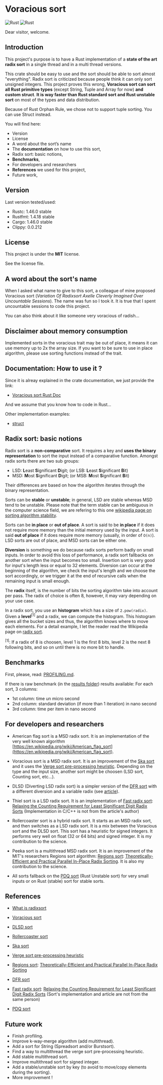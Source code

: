 # Voracious sort

![Rust](https://github.com/lakwet/voracious_sort/workflows/Rust/badge.svg)
![Rust](https://docs.rs/voracious_radix_sort/badge.svg)

Dear visitor, welcome.

## Introduction

This project's purpose is to have a Rust implementation of a **state
of the art radix sort** in a single thread and in a multi thread versions.

This crate should be easy to use and the sort should be able to sort almost
"everything". Radix sort is criticized because people think it can only sort
unsigned integers. This project proves this wrong, **Voracious sort can sort all
Rust primitive types** (except String, Tuple and Array for now) **and custom struct**.
**It is way faster than Rust standard sort and Rust unstable sort** on most of
the types and data distribution.

Because of Rust Orphan Rule, we chose not to support tuple sorting. You can use
Struct instead.

You will find here:
- Version
- License
- A word about the sort’s name
- The **documentation** on how to use this sort,
- Radix sort: basic notions,
- **Benchmarks**,
- For developers and researchers
- **References** we used for this project,
- Future work,

## Version

Last version tested/used:
- Rustc: 1.46.0 stable
- Rustfmt: 1.4.18 stable
- Cargo: 1.46.0 stable
- Clippy: 0.0.212

## License

This project is under the **MIT** license.

See the license file.

## A word about the sort's name

When I asked what name to give to this sort, a colleague of mine proposed
Voracious sort (_Variation Of Radixsort Axelle Cleverly Imagined Over Uncountable
Sessions_). The name was fun so I took it. It is true that I spent uncountable
sessions to code this project.

You can also think about it like someone very voracious of radish...

## Disclaimer about memory consumption

Implemented sorts in the voracious trait may be out of place, it means it can
use memory up to 2x the array size. If you want to be sure to use in place
algorithm, please use sorting functions instead of the trait.

## Documentation: How to use it ?

Since it is alreay explained in the crate documentation, we just provide the link:
- [Voracious sort Rust Doc](https://docs.rs/voracious_radix_sort/)

And we assume that you know how to code in Rust...

Other implementation examples:
- [struct](https://github.com/lakwet/voracious_sort/blob/master/src/types/custom.rs)

## Radix sort: basic notions

Radix sort is a **non-comparative** sort. It requires a key and **uses the binary
representation** to sort the input instead of a comparative function. Amongst
radix sorts there are two sub groups:

- LSD: **L**east **S**ignificant **D**igit; (or LSB: **L**east **S**ignificant **B**it)
- MSD: **M**ost **S**ignificant **D**igit; (or MSB: **M**ost **S**ignificant **B**it)

Their differences are based on how the algorithm iterates through the binary
representation.

Sorts can be **stable** or **unstable**; in general, LSD are stable whereas MSD
tend to be unstable. Please note that the term stable can be ambiguous in the
computer science field, we are refering to this one [wikipedia page on sorting algorithm
stability](https://en.wikipedia.org/wiki/Sorting_algorithm#Stability).

Sorts can be **in place** or **out of place**. A sort is said to be **in place**
if it does not require more memory than the initial memory used by the input. A
sort is said **out of place** if it does require more memory (usually, in order
of `O(n)`). LSD sorts are out of place, and MSD sorts can be either one.

**Diversion** is something we do because radix sorts perform badly on small
inputs. In order to avoid this loss of performance, a radix sort fallbacks on
another sort when the input becomes too small. Insertion sort is very good for
input's length less or equal to 32 elements. Diversion can occur at the
beginning of the algorithm, we check the input's length and we choose the sort
accordingly, or we trigger it at the end of recursive calls when the remaining
input is small enough.

The **radix** itself, is the number of bits the sorting algorithm take into
account per pass. The radix of choice is often 8, however, it may vary depending
on your use case.

In a radix sort, you use an **histogram** which has a size of `2.pow(radix)`.
Given a **level**<sup>[1]</sup> and a radix, we can compute the histogram. This
histogram gives all the bucket sizes and thus, the algorithm knows where to move
each elements. For a detail example, I let the reader read the Wikipedia page on
[radix sort](https://en.wikipedia.org/wiki/Radix_sort).

<sup>[1]</sup>: If a radix of 8 is choosen, level 1 is the first 8 bits, level
2 is the next 8 following bits, and so on until there is no more bit to handle.

## Benchmarks

First, please, read: [PROFILING.md](https://github.com/lakwet/voracious_sort/blob/master/PROFILING.md).

If there is raw benchmark (in the [results folder](https://github.com/lakwet/voracious_sort/tree/master/results)) results available:
For each sort, 3 columns:
- 1st column: time un micro second
- 2nd column: standard deviation (if more than 1 iteration) in nano second
- 3rd column: time per item in nano second

## For developers and researchers

- American flag sort is a MSD radix sort. It is an implementation of the very well
known algorithm [https://en.wikipedia.org/wiki/American_flag_sort](https://en.wikipedia.org/wiki/American_flag_sort).

- Voracious sort is a MSD radix sort. It is an improvement of the
[Ska sort](https://probablydance.com/2016/12/27/i-wrote-a-faster-sorting-algorithm/)
and it uses the [Verge sort pre-processing heuristic](https://github.com/Morwenn/vergesort). Depending on the type and the input size, another sort might be choosen (LSD sort, Counting sort, etc...).

- DLSD (Diverting LSD radix sort) is a simpler version of the
[DFR sort](https://github.com/ramou/dfr) with a different diversion and
a variable radix (see [article](https://users.encs.concordia.ca/~sthiel/DS/SEA2015_FastRadix.pdf)).

- Thiel sort is a LSD radix sort. It is an implementation of [Fast radix sort](https://github.com/AwardOfSky/Fast-Radix-Sort): [Relaxing the Counting Requirement for Least Significant Digit Radix Sorts](https://users.encs.concordia.ca/~sthiel/DS/SEA2015_FastRadix.pdf) (Implementation in C/C++ is not from the article's author)

- Rollercoaster sort is a hybrid radix sort. It starts as an MSD radix sort, and then switches as
a LSD radix sort. It is a mix between the Voracious sort and the DLSD sort. This sort
has a heuristic for signed integers. It performs very well on float (32 or 64 bits) and
signed integer. It is my contribution to the science.

- Peeka sort is a multithread MSD radix sort. It is an improvement of the MIT's
researchers Regions sort algorithm: [Regions sort](https://github.com/omarobeya/parallel-inplace-radixsort): [Theoretically-Efficient and Practical Parallel In-Place Radix Sorting](https://people.csail.mit.edu/jshun/RegionsSort.pdf). It is also my contribution to the science.

- All sorts fallback on the [PDQ sort](https://github.com/stjepang/pdqsort) (Rust
Unstable sort) for very small inputs or on Rust (stable) sort for stable sorts.

## References

- [What is radixsort](https://axelle.me/2020/11/08/what-is-radixsort/)
- [Voracious sort](https://axelle.me/2020/11/21/voracious-sort/)
- [DLSD sort](https://axelle.me/2022/04/19/diverting-lsd-sort/)
- [Rollercoaster sort](https://axelle.me/2022/04/19/rollercoaster-sort-the-best-of-the-two-worlds/)

- [Ska sort](https://probablydance.com/2016/12/27/i-wrote-a-faster-sorting-algorithm/)
- [Verge sort pre-processing heuristic](https://github.com/Morwenn/vergesort)
- [Regions sort](https://github.com/omarobeya/parallel-inplace-radixsort): [Theoretically-Efficient and Practical Parallel In-Place Radix Sorting](https://people.csail.mit.edu/jshun/RegionsSort.pdf)
- [DFR sort](https://github.com/ramou/dfr)
- [Fast radix sort](https://github.com/AwardOfSky/Fast-Radix-Sort): [Relaxing the Counting Requirement for Least Significant Digit Radix Sorts](https://users.encs.concordia.ca/~sthiel/DS/SEA2015_FastRadix.pdf) (Sort's implementation and article are not from the same person)
- [PDQ sort](https://github.com/stjepang/pdqsort)

## Future work

- Finish profiling.
- Improve k-way-merge algorithm (add multithread).
- Add a sort for String (Spreadsort and/or Burstsort).
- Find a way to multithread the verge sort pre-processing heuristic.
- Add stable multithread sort.
- Improve multithread sort for signed integer.
- Add a stable/unstable sort by key (to avoid to move/copy elements during the sorting).
- More improvement !
